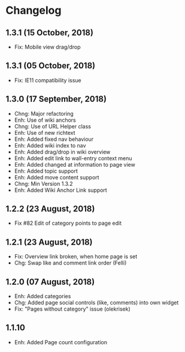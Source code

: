 Changelog
=========
1.3.1 (15 October, 2018)
------------------------
- Fix: Mobile view drag/drop

1.3.1 (05 October, 2018)
------------------------
- Fix: IE11 compatibility issue

1.3.0 (17 September, 2018)
------------------------
- Chng: Major refactoring
- Enh: Use of wiki anchors 
- Chng: Use of URL Helper class
- Enh: Use of new richtext
- Enh: Added fixed nav behaviour
- Enh: Added wiki index to nav
- Enh: Added drag/drop in wiki overview
- Enh: Added edit link to wall-entry context menu
- Enh: Added changed at information to page view
- Enh: Added topic support
- Enh: Added move content support
- Chng: Min Version 1.3.2
- Enh: Added Wiki Anchor Link support

1.2.2  (23 August, 2018)
------------------------
- Fix #82 Edit of category points to page edit

1.2.1  (23 August, 2018)
------------------------
- Fix: Overview link broken, when home page is set
- Chg: Swap like and comment link order (Felli)


1.2.0  (07 August, 2018)
------------------------
- Enh: Added categories
- Chg: Added page social controls (like, comments) into own widget
- Fix: "Pages without category" issue (olekrisek)


1.1.10
---------------------
- Enh: Added Page count configuration

